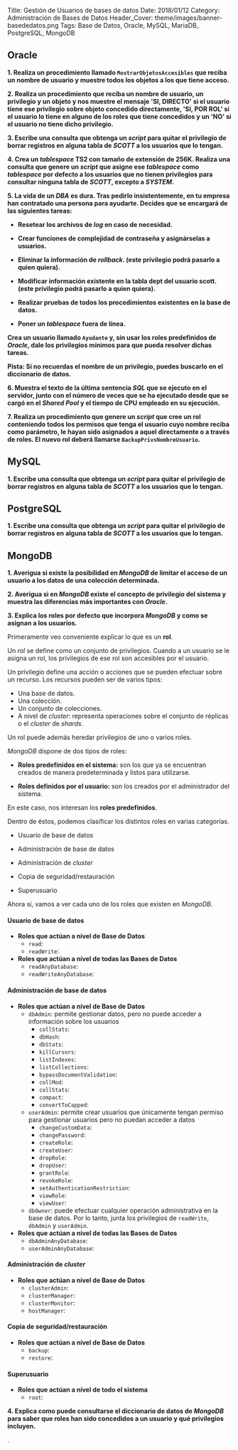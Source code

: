 Title: Gestión de Usuarios de bases de datos
Date: 2018/01/12
Category: Administración de Bases de Datos
Header_Cover: theme/images/banner-basededatos.png
Tags: Base de Datos, Oracle, MySQL, MariaDB, PostgreSQL, MongoDB

## Oracle

**1. Realiza un procedimiento llamado `MostrarObjetosAccesibles` que reciba un nombre de usuario y muestre todos los objetos a los que tiene acceso.**



**2. Realiza un procedimiento que reciba un nombre de usuario, un privilegio y un objeto y nos muestre el mensaje 'SI, DIRECTO' si el usuario tiene ese privilegio sobre objeto concedido directamente, 'SI, POR ROL' si el usuario lo tiene en alguno de los roles que tiene concedidos y un 'NO' si el usuario no tiene dicho privilegio.**



**3. Escribe una consulta que obtenga un *script* para quitar el privilegio de borrar registros en alguna tabla de *SCOTT* a los usuarios que lo tengan.**



**4. Crea un *tablespace* TS2 con tamaño de extensión de 256K. Realiza una consulta que genere un *script* que asigne ese *tablespace* como *tablespace* por defecto a los usuarios que no tienen privilegios para consultar ninguna tabla de *SCOTT*, excepto a *SYSTEM*.**



**5. La vida de un *DBA* es dura. Tras pedirlo insistentemente, en tu empresa han contratado una persona para ayudarte. Decides que se encargará de las siguientes tareas:**

- **Resetear los archivos de *log* en caso de necesidad.**

- **Crear funciones de complejidad de contraseña y asignárselas a usuarios.**

- **Eliminar la información de *rollback*. (este privilegio podrá pasarlo a quien quiera).**

- **Modificar información existente en la tabla dept del usuario scott. (este privilegio podrá pasarlo a quien quiera).**

- **Realizar pruebas de todos los procedimientos existentes en la base de datos.**

- **Poner un *tablespace* fuera de línea.**

**Crea un usuario llamado `Ayudante` y, sin usar los roles predefinidos de *Oracle*, dale los privilegios mínimos para que pueda resolver dichas tareas.**

**Pista: Si no recuerdas el nombre de un privilegio, puedes buscarlo en el diccionario de datos.**



**6. Muestra el texto de la última sentencia *SQL* que se ejecuto en el servidor, junto con el número de veces que se ha ejecutado desde que se cargó en el *Shared Pool* y el tiempo de CPU empleado en su ejecución.**



**7. Realiza un procedimiento que genere un *script* que cree un rol conteniendo todos los permisos que tenga el usuario cuyo nombre reciba como parámetro, le hayan sido asignados a aquel directamente o a través de roles. El nuevo rol deberá llamarse `BackupPrivsNombreUsuario`.**




## MySQL

**1. Escribe una consulta que obtenga un *script* para quitar el privilegio de borrar registros en alguna tabla de *SCOTT* a los usuarios que lo tengan.**




## PostgreSQL

**1. Escribe una consulta que obtenga un *script* para quitar el privilegio de borrar registros en alguna tabla de *SCOTT* a los usuarios que lo tengan.**




## MongoDB

**1. Averigua si existe la posibilidad en *MongoDB* de limitar el acceso de un usuario a los datos de una colección determinada.**



**2. Averigua si en *MongoDB* existe el concepto de privilegio del sistema y muestra las diferencias más importantes con *Oracle*.**



**3. Explica los roles por defecto que incorpora *MongoDB* y como se asignan a los usuarios.**

Primeramente veo conveniente explicar lo que es un **rol**.

Un *rol* se define como un conjunto de privilegios. Cuando a un usuario se le asigna un rol, los privilegios de ese rol son accesibles por el usuario.

Un privilegio define una acción o acciones que se pueden efectuar sobre un recurso. Los recursos pueden ser de varios tipos:

- Una base de datos.
- Una colección.
- Un conjunto de colecciones.
- A nivel de *cluster*: representa operaciones sobre el conjunto de réplicas o el *cluster* de *shards*.

Un rol puede además heredar privilegios de uno o varios roles.

*MongoDB* dispone de dos tipos de roles:

- **Roles predefinidos en el sistema:** son los que ya se encuentran creados de manera predeterminada y listos para utilizarse.

- **Roles definidos por el usuario:** son los creados por el administrador del sistema.

En este caso, nos interesan los **roles predefinidos**.

Dentro de éstos, podemos clasificar los distintos roles en varias categorías.

- Usuario de base de datos

- Administración de base de datos

- Administración de *cluster*

- Copia de seguridad/restauración

- Superusuario

Ahora sí, vamos a ver cada uno de los roles que existen en *MongoDB*.


#### Usuario de base de datos

- **Roles que actúan a nivel de Base de Datos**
    - `read`:
    - `readWrite`:
- **Roles que actúan a nivel de todas las Bases de Datos**
    - `readAnyDatabase`:
    - `readWriteAnyDatabase`:

#### Administración de base de datos

- **Roles que actúan a nivel de Base de Datos**
    - `dbAdmin`: permite gestionar datos, pero no puede acceder a información sobre los usuarios
        - `collStats`:
        - `dbHash`:
        - `dbStats`:
        - `killCursors`:
        - `listIndexes`:
        - `listCollections`:
        - `bypassDocumentValidation`:
        - `collMod`:
        - `collStats`:
        - `compact`:
        - `convertToCapped`:
    - `userAdmin`: permite crear usuarios que únicamente tengan permiso para gestionar usuarios pero no puedan acceder a datos
        - `changeCustomData`:
        - `changePassword`:
        - `createRole`:
        - `createUser`:
        - `dropRole`:
        - `dropUser`:
        - `grantRole`:
        - `revokeRole`:
        - `setAuthenticationRestriction`:
        - `viewRole`:
        - `viewUser`:
    - `dbOwner`: puede efectuar cualquier operación administrativa en la base de datos. Por lo tanto, junta los privilegios de `readWrite`, `dbAdmin` y `userAdmin`.
- **Roles que actúan a nivel de todas las Bases de Datos**
    - `dbAdminAnyDatabase`:
    - `userAdminAnyDatabase`:

#### Administración de *cluster*

- **Roles que actúan a nivel de Base de Datos**
    - `clusterAdmin`:
    - `clusterManager`:
    - `clusterMonitor`:
    - `hostManager`:

#### Copia de seguridad/restauración

- **Roles que actúan a nivel de Base de Datos**
    - `backup`:
    - `restore`:

#### Superusuario

- **Roles que actúan a nivel de todo el sistema**
    - `root`:














**4. Explica como puede consultarse el diccionario de datos de *MongoDB* para saber que roles han sido concedidos a un usuario y qué privilegios incluyen.**

















.
